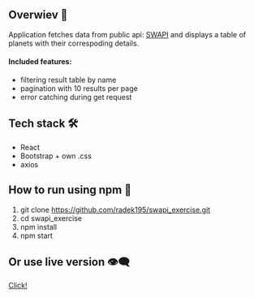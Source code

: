 ## Overwiev 👀
Application fetches data from public api: [SWAPI](https://swapi.dev/) and displays a table of planets with their correspoding details.

#### Included features:
* filtering result table by name
* pagination with 10 results per page
* error catching during get request

## Tech stack 🛠
* React
* Bootstrap + own .css
* axios

## How to run using npm 🚗
1. git clone https://github.com/radek195/swapi_exercise.git
2. cd swapi_exercise
3. npm install
4. npm start

## Or use live version 👁‍🗨
[Click!](https://radek195.github.io/swapi_exercise/)
